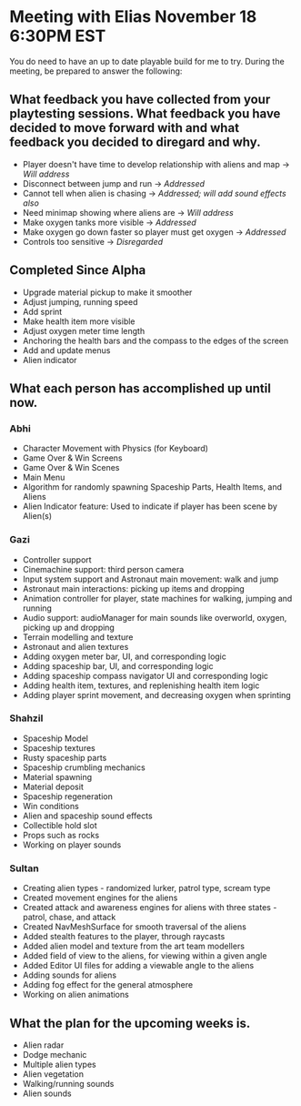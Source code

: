 # Meeting with Elias November 18 6:30PM EST
You do need to have an up to date playable build for me to try. During the meeting, be prepared to answer the following:
## What feedback you have collected from your playtesting sessions. What feedback you have decided to move forward with and what feedback you decided to diregard and why.
- Player doesn't have time to develop relationship with aliens and map -> *Will address*
- Disconnect between jump and run -> *Addressed*
- Cannot tell when alien is chasing -> *Addressed; will add sound effects also*
- Need minimap showing where aliens are -> *Will address*
- Make oxygen tanks more visible -> *Addressed*
- Make oxygen go down faster so player must get oxygen -> *Addressed*
- Controls too sensitive -> *Disregarded*

## Completed Since Alpha
- Upgrade material pickup to make it smoother
- Adjust jumping, running speed
- Add sprint
- Make health item more visible
- Adjust oxygen meter time length
- Anchoring the health bars and the compass to the edges of the screen
- Add and update menus
- Alien indicator
## What each person has accomplished up until now.
### Abhi
- Character Movement with Physics (for Keyboard)
- Game Over & Win Screens 
- Game Over & Win Scenes 
- Main Menu 
- Algorithm for randomly spawning Spaceship Parts, Health Items, and Aliens 
- Alien Indicator feature: Used to indicate if player has been scene by Alien(s) 
### Gazi
- Controller support
- Cinemachine support: third person camera 
- Input system support and Astronaut main movement: walk and jump
- Astronaut main interactions: picking up items and dropping
- Animation controller for player, state machines for walking, jumping and running
- Audio support: audioManager for main sounds like overworld, oxygen, picking up and dropping
- Terrain modelling and texture
- Astronaut and alien textures
- Adding oxygen meter bar, UI, and corresponding logic
- Adding spaceship bar, UI, and corresponding logic
- Adding spaceship compass navigator UI and corresponding logic
- Adding health item, textures, and replenishing health item logic
- Adding player sprint movement, and decreasing oxygen when sprinting
### Shahzil
- Spaceship Model
- Spaceship textures
- Rusty spaceship parts
- Spaceship crumbling mechanics
- Material spawning
- Material deposit
- Spaceship regeneration
- Win conditions
- Alien and spaceship sound effects
- Collectible hold slot
- Props such as rocks
- Working on player sounds
### Sultan
- Creating alien types - randomized lurker, patrol type, scream type
- Created movement engines for the aliens
- Created attack and awareness engines for aliens with three states - patrol, chase, and attack
- Created NavMeshSurface for smooth traversal of the aliens
- Added stealth features to the player, through raycasts
- Added alien model and texture from the art team modellers
- Added field of view to the aliens, for viewing within a given angle
- Added Editor UI files for adding a viewable angle to the aliens
- Adding sounds for aliens
- Adding fog effect for the general atmosphere
- Working on alien animations
## What the plan for the upcoming weeks is.
- Alien radar
- Dodge mechanic
- Multiple alien types
- Alien vegetation
- Walking/running sounds
- Alien sounds
